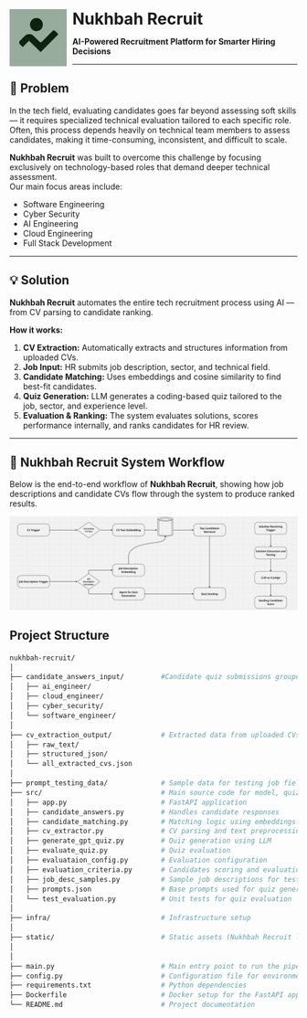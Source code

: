 <p align="left">
  <img src="./src/static/nukhbah.jpg" alt="Nukhbah Recruit Logo" width="100" style="float:left; margin-right:10px;"/>
  <h1 style="display:inline;">Nukhbah Recruit</h1>
</p>


**AI-Powered Recruitment Platform for Smarter Hiring Decisions**

---

## 🚩 Problem  

In the tech field, evaluating candidates goes far beyond assessing soft skills — it requires specialized technical evaluation tailored to each specific role.  
Often, this process depends heavily on technical team members to assess candidates, making it time-consuming, inconsistent, and difficult to scale.  

**Nukhbah Recruit** was built to overcome this challenge by focusing exclusively on technology-based roles that demand deeper technical assessment.  
Our main focus areas include:  
- Software Engineering  
- Cyber Security  
- AI Engineering  
- Cloud Engineering  
- Full Stack Development  

---

## 💡 Solution  

**Nukhbah Recruit** automates the entire tech recruitment process using AI — from CV parsing to candidate ranking.  

**How it works:**  
1. **CV Extraction:** Automatically extracts and structures information from uploaded CVs.  
2. **Job Input:** HR submits job description, sector, and technical field.  
3. **Candidate Matching:** Uses embeddings and cosine similarity to find best-fit candidates.  
4. **Quiz Generation:** LLM generates a coding-based quiz tailored to the job, sector, and experience level.  
5. **Evaluation & Ranking:** The system evaluates solutions, scores performance internally, and ranks candidates for HR review.  

---

## 🧩 Nukhbah Recruit System Workflow  

Below is the end-to-end workflow of **Nukhbah Recruit**, showing how job descriptions and candidate CVs flow through the system to produce ranked results.

<p align="left">
  <img src="./src/static/nukhbah_system_workflow.png" alt="Nukhbah Recruit System Workflow" width="850"/>
</p>


## Project Structure 

```bash
nukhbah-recruit/
│
├── candidate_answers_input/         #Candidate quiz submissions grouped by job field
│   ├── ai_engineer/
│   ├── cloud_engineer/
│   ├── cyber_security/
│   └── software_engineer/
│
├── cv_extraction_output/            # Extracted data from uploaded CVs
│   ├── raw_text/
│   ├── structured_json/
│   └── all_extracted_cvs.json
│
├── prompt_testing_data/             # Sample data for testing job fields that require data input
├── src/                             # Main source code for model, quiz, and evaluation
│   ├── app.py                       # FastAPI application
│   ├── candidate_answers.py         # Handles candidate responses
│   ├── candidate_matching.py        # Matching logic using embeddings
│   ├── cv_extractor.py              # CV parsing and text preprocessing
│   ├── generate_gpt_quiz.py         # Quiz generation using LLM
│   ├── evaluate_quiz.py             # Quiz evaluation
│   ├── evaluataion_config.py        # Evaluation configuration
│   ├── evaluation_criteria.py       # Candidates scoring and evaluation criteria
│   ├── job_desc_samples.py          # Sample job descriptions for testing
│   ├── prompts.json                 # Base prompts used for quiz generation
│   └── test_evaluation.py           # Unit tests for quiz evaluation
│
├── infra/                           # Infrastructure setup
│
├── static/                          # Static assets (Nukhbah Recruit logo, Workflow diagram)
│
│
├── main.py                          # Main entry point to run the pipeline
├── config.py                        # Configuration file for environment variables
├── requirements.txt                 # Python dependencies
├── Dockerfile                       # Docker setup for the FastAPI app
└── README.md                        # Project documentation
